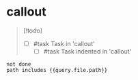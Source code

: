 # callout

> [!todo]
> - [ ] #task Task in 'callout'
>     - [ ] #task Task indented in 'callout'

```tasks
not done
path includes {{query.file.path}}
```
